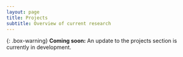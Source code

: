 ```yaml
---
layout: page
title: Projects
subtitle: Overview of current research
---
```


{: .box-warning}
**Coming soon:** An update to the projects section is currently in development.
